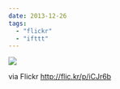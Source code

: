 ```yaml
---
date: 2013-12-26
tags: 
  - "flickr"
  - "ifttt"
---
```


![](http://farm3.staticflickr.com/2811/11573738016_5edfe698bf_b.jpg)  

  
  
via Flickr http://flic.kr/p/iCJr6b

